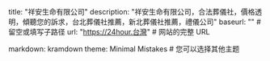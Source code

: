 title: "祥安生命有限公司"
description: "祥安生命有限公司，合法葬儀社，價格透明，傾聽您的訴求，台北葬儀社推薦，新北葬儀社推薦，禮儀公司"
baseurl: "" # 留空或填写子路径
url: "https://24hour.台灣" # 网站的完整 URL

markdown: kramdown
theme: Minimal Mistakes  # 您可以选择其他主题
